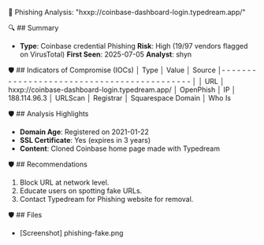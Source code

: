 🚨 Phishing Analysis: "hxxp://coinbase-dashboard-login.typedream.app/"

🔍 ## Summary
- **Type**: Coinbase credential Phishing
**Risk**: High (19/97 vendors flagged on VirusTotal)
**First Seen**: 2025-07-05
**Analyst**: shyn

🛡️ ## Indicators of Compromise (IOCs)
│ Type       │ Value                                            │ Source
│- - - - - - - - - - - - - - - - - - - - - - - - - - - - - - - - - - - - - - - - - - - │
│ URL        │ hxxp://coinbase-dashboard-login.typedream.app/   │ OpenPhish
│ IP         │ 188.114.96.3                                     │ URLScan
│ Registrar  │ Squarespace Domain                               │ Who Is

🛡️ ## Analysis Highlights
- **Domain Age**: Registered on 2021-01-22
- **SSL Certificate**: Yes (expires in 3 years)
- **Content**: Cloned Coinbase home page made with Typedream

🛡️ ## Recommendations
1. Block URL at network level.
2. Educate users on spotting fake URLs.
3. Contact Typedream for Phishing website for removal.

🛡️ ## Files
- [Screenshot] phishing-fake.png
